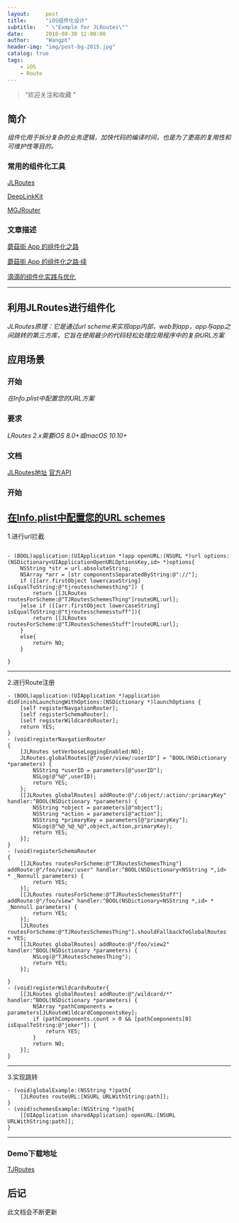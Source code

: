 ```yaml
---
layout:     post
title:      "iOS组件化设计"
subtitle:   " \"Exmple for JLRoutes\""
date:       2018-08-30 12:00:00
author:     "Wangpt"
header-img: "img/post-bg-2015.jpg"
catalog: true
tags:
    - iOS   
    - Route
---
```


> “欢迎关注和收藏 ”


## 简介
*组件化用于拆分复杂的业务逻辑，加快代码的编译时间，也是为了更高的复用性和可维护性等目的。*

### 常用的组件化工具
[JLRoutes](https://github.com/joeldev/JLRoutes)

[DeepLinkKit](https://github.com/button/DeepLinkKit)

[MGJRouter](https://github.com/meili/MGJRouter)

### 文章描述
[蘑菇街 App 的组件化之路](https://www.jianshu.com/p/cdf94a963c27)

[蘑菇街 App 的组件化之路·续](https://blog.csdn.net/daiyelang/article/details/51648004)

[滴滴的组件化实践与优化](http://www.infoq.com/cn/articles/xiaojukeji-component-practice-and-optimization)

---

## 利用JLRoutes进行组件化
*JLRoutes原理：它是通过url scheme来实现app内部，web到app，app与app之间跳转的第三方库，它旨在使用最少的代码轻松处理应用程序中的复杂URL方案*

## 应用场景
### 开始
*在Info.plist中配置您的URL方案*
### 要求
*LRoutes 2.x需要iOS 8.0+或macOS 10.10+*
### 文档
[JLRoutes地址](https://github.com/joeldev/JLRoutes)
[官方API](http://cocoadocs.org/docsets/JLRoutes/2.0.5/)
### 开始
[在Info.plist中配置您的URL schemes](https://developer.apple.com/library/archive/documentation/iPhone/Conceptual/iPhoneOSProgrammingGuide/Inter-AppCommunication/Inter-AppCommunication.html#//apple_ref/doc/uid/TP40007072-CH6-SW2)
---

1.进行url拦截
``` objc

- (BOOL)application:(UIApplication *)app openURL:(NSURL *)url options:(NSDictionary<UIApplicationOpenURLOptionsKey,id> *)options{
    NSString *str = url.absoluteString;
    NSArray *arr = [str componentsSeparatedByString:@"://"];
    if ([[arr.firstObject lowercaseString] isEqualToString:@"tjroutesschemesthing"]) {
        return [[JLRoutes routesForScheme:@"TJRoutesSchemesThing"]routeURL:url];
    }else if ([[arr.firstObject lowercaseString] isEqualToString:@"tjroutesschemesstuff"]){
        return [[JLRoutes routesForScheme:@"TJRoutesSchemesStuff"]routeURL:url];
    }
    else{
        return NO;
    }

}

```
---
2.进行Route注册
``` objc
- (BOOL)application:(UIApplication *)application didFinishLaunchingWithOptions:(NSDictionary *)launchOptions {
    [self registerNavgationRouter];
    [self registerSchemaRouter];
    [self registerWildcardsRouter];
    return YES;
}
- (void)registerNavgationRouter
{
    [JLRoutes setVerboseLoggingEnabled:NO];
    JLRoutes.globalRoutes[@"/user/view/:userID"] = ^BOOL(NSDictionary *parameters) {
        NSString *userID = parameters[@"userID"];
        NSLog(@"%@",userID);
        return YES;
    };
    [[JLRoutes globalRoutes] addRoute:@"/:object/:action/:primaryKey" handler:^BOOL(NSDictionary *parameters) {
        NSString *object = parameters[@"object"];
        NSString *action = parameters[@"action"];
        NSString *primaryKey = parameters[@"primaryKey"];
        NSLog(@"%@_%@_%@",object,action,primaryKey);
        return YES;
    }];
}
- (void)registerSchemaRouter
{
    [[JLRoutes routesForScheme:@"TJRoutesSchemesThing"] addRoute:@"/foo/view/:user" handler:^BOOL(NSDictionary<NSString *,id> * _Nonnull parameters) {
        return YES;
    }];
    [[JLRoutes routesForScheme:@"TJRoutesSchemesStuff"] addRoute:@"/foo/view" handler:^BOOL(NSDictionary<NSString *,id> * _Nonnull parameters) {
        return YES;
    }];
    [JLRoutes routesForScheme:@"TJRoutesSchemesThing"].shouldFallbackToGlobalRoutes = YES;
    [[JLRoutes globalRoutes] addRoute:@"/foo/view2" handler:^BOOL(NSDictionary *parameters) {
        NSLog(@"TJRoutesSchemesThing");
        return YES;
    }];
    
}
- (void)registerWildcardsRouter{
    [[JLRoutes globalRoutes] addRoute:@"/wildcard/*" handler:^BOOL(NSDictionary *parameters) {
        NSArray *pathComponents = parameters[JLRouteWildcardComponentsKey];
        if (pathComponents.count > 0 && [pathComponents[0] isEqualToString:@"joker"]) {
            return YES;
        }
        return NO;
    }];
}
```
---
3.实现跳转

``` objc
- (void)globalExample:(NSString *)path{
    [JLRoutes routeURL:[NSURL URLWithString:path]];
}
- (void)schemesExample:(NSString *)path{
    [[UIApplication sharedApplication] openURL:[NSURL URLWithString:path]];
}
```
---
### Demo下载地址
[TJRoutes](https://github.com/wangpt/TJRoutes)
## 后记

此文档会不断更新 
